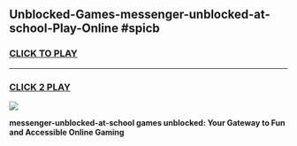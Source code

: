 
## Unblocked-Games-messenger-unblocked-at-school-Play-Online #spicb
<h3>
<a href="https://news.freeplayer.one?title=messenger-unblocked-at-school&ref=3">CLICK TO PLAY</a></h3>
<hr>

<h3>
<a href="https://news.freeplayer.one?title=messenger-unblocked-at-school&ref=3">CLICK 2 PLAY</a>
  
</h3>

<a href="https://news.freeplayer.one?title=messenger-unblocked-at-school&ref=3"><img src="https://clearcache.store/games.png"></a>


**messenger-unblocked-at-school games unblocked: Your Gateway to Fun and Accessible Online Gaming**
